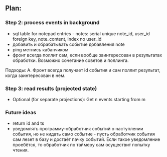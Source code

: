 ## Plan:
### Step 2: process events in background

- sql table for notepad entries - notes: serial unique note_id, user_id foreign key, note_content, index по user_id
- добавить и обрабатывать событие добавления note
- ping метнись кабанчиком
- фронт всегда поллит сам, если вообще заинтересован в результатах обработки. Возможно сочетание советов и поллинга.

Подходы:
A. Фронт всегда получает id события и сам поллит результат, когда заинтересован в нём.
### Step 3: read results (projected state)

- Optional (for separate projections): Get n events starting from m
### Future ideas

- return id and ts
- уведомлять программу-обработчик событий о наступлении события, но не кидать само событие - пусть обработчик события сам лезет в базу и достаёт пачку событий. Если такое уведомление проебётся, то обработчик по таймеру сам осуществит попытку чтения.